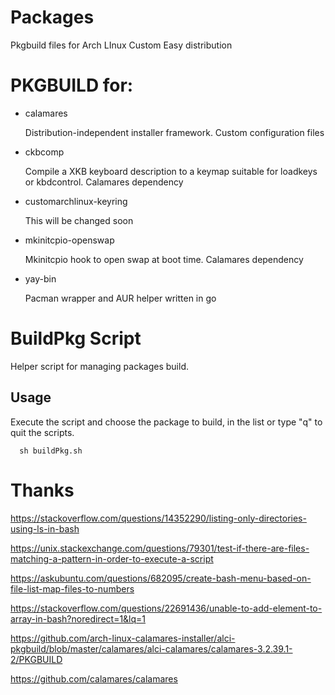 # Packages

Pkgbuild files for Arch LInux Custom Easy distribution

# PKGBUILD for:

- calamares

  Distribution-independent installer framework. Custom configuration files

- ckbcomp

  Compile a XKB keyboard description to a keymap suitable for loadkeys or kbdcontrol. Calamares dependency

- customarchlinux-keyring
  
  This will be changed soon 

- mkinitcpio-openswap

  Mkinitcpio hook to open swap at boot time. Calamares dependency

- yay-bin

  Pacman wrapper and AUR helper written in go

# BuildPkg Script

Helper script for managing packages build.

## Usage

Execute the script and choose the package to build, in the list or type "q" to quit the scripts.

```
  sh buildPkg.sh
```

# Thanks

https://stackoverflow.com/questions/14352290/listing-only-directories-using-ls-in-bash

https://unix.stackexchange.com/questions/79301/test-if-there-are-files-matching-a-pattern-in-order-to-execute-a-script

https://askubuntu.com/questions/682095/create-bash-menu-based-on-file-list-map-files-to-numbers

https://stackoverflow.com/questions/22691436/unable-to-add-element-to-array-in-bash?noredirect=1&lq=1

https://github.com/arch-linux-calamares-installer/alci-pkgbuild/blob/master/calamares/alci-calamares/calamares-3.2.39.1-2/PKGBUILD

https://github.com/calamares/calamares
